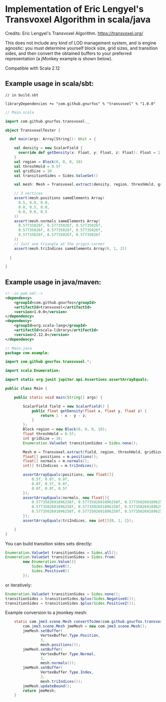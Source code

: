 
# Implementation of Eric Lengyel's Transvoxel Algorithm in scala/java

Credits:
Eric Lengyel's Transvoxel Algorithm.
https://transvoxel.org/


This does not include any kind of LOD management system, and is engine agnostic: you must determine yourself block size, grid sizes, and transition sides, and then convert the obtained buffers to your preferred representation (a jMonkey example is shown below).

Compatible with Scala 2.12

## Example usage in scala/sbt:


```
// in build.sbt

libraryDependencies += "com.github.gnurfos" % "transvoxel" % "1.0.0"
```

```scala
// Main.scala

import com.github.gnurfos.transvoxel._

object TransvoxelTester {

  def main(args: Array[String]): Unit = {

    val density = new ScalarField {
      override def getDensity(x: Float, y: Float, z: Float): Float = 1 - x - y - z
    }
    val region = Block(0, 0, 0, 10)
    val threshHold = 0.5f
    val gridSize = 10
    val transitionSides = Sides.ValueSet()

    val mesh: Mesh = Transvoxel.extract(density, region, threshHold, gridSize, transitionSides)

    // 3 vertices
    assert(mesh.positions sameElements Array(
      0.5, 0.0, 0.0,
      0.0, 0.5, 0.0,
      0.0, 0.0, 0.5
    ))
    assert(mesh.normals sameElements Array(
      0.57735026f, 0.57735026f, 0.57735026f,
      0.57735026f, 0.57735026f, 0.57735026f,
      0.57735026f, 0.57735026f, 0.57735026f
    ))
    // Just one triangle at the origin corner
    assert(mesh.triIndices sameElements Array(0, 1, 2))
    
  }

}
```

## Example usage in java/maven:

```xml
<!--in pom.xml-->
<dependency>
    <groupId>com.github.gnurfos</groupId>
    <artifactId>transvoxel</artifactId>
    <version>1.0.0</version>
</dependency>
<dependency>
    <groupId>org.scala-lang</groupId>
    <artifactId>scala-library</artifactId>
    <version>2.12.8</version>
</dependency>
```

```java
// Main.java
package com.example;

import com.github.gnurfos.transvoxel.*;

import scala.Enumeration;

import static org.junit.jupiter.api.Assertions.assertArrayEquals;

public class Main {

    public static void main(String[] args) {

        ScalarField field = new ScalarField() {
            public float getDensity(float x, float y, float z) {
                return 1 - x - y - z;
            }
        };
        Block region = new Block(0, 0, 0, 10);
        float threshHold = 0.5f;
        int gridSize = 10;
        Enumeration.ValueSet transitionSides = Sides.none();

        Mesh m = Transvoxel.extract(field, region, threshHold, gridSize, transitionSides);
        float[] positions = m.positions();
        float[] normals = m.normals();
        int[] triIndices = m.triIndices();

        assertArrayEquals(positions, new float[]{
            0.5f, 0.0f, 0.0f,
            0.0f, 0.5f, 0.0f,
            0.0f, 0.0f, 0.5f
        });
        assertArrayEquals(normals, new float[]{
            0.5773502691896258f, 0.5773502691896258f, 0.5773502691896258f,
            0.5773502691896258f, 0.5773502691896258f, 0.5773502691896258f,
            0.5773502691896258f, 0.5773502691896258f, 0.5773502691896258f
        });
        assertArrayEquals(triIndices, new int[]{0, 1, 2});

    }
}

```
You can build transition sides sets directly:
```java
Enumeration.ValueSet transitionSides = Sides.all();
Enumeration.ValueSet transitionSides = Sides.from(
        new Enumeration.Value[]{
            Sides.NegativeX(),
            Sides.PositiveX()
        });
```
or iteratively:
```java
Enumeration.ValueSet transitionSides = Sides.none();
transitionSides = transitionSides.$plus(Sides.NegativeX());
transitionSides = transitionSides.$plus(Sides.PositiveZ());
```



Example conversion to a jmonkey mesh:

```java
    static com.jme3.scene.Mesh convertToJme(com.github.gnurfos.transvoxel.Mesh mesh) {
        com.jme3.scene.Mesh jmeMesh = new com.jme3.scene.Mesh();
        jmeMesh.setBuffer(
                VertexBuffer.Type.Position,
                3,
                mesh.positions());
        jmeMesh.setBuffer(
                VertexBuffer.Type.Normal,
                3,
                mesh.normals());
        jmeMesh.setBuffer(
                VertexBuffer.Type.Index,
                3,
                mesh.triIndices());
        jmeMesh.updateBound();
        return jmeMesh;
    }
```
